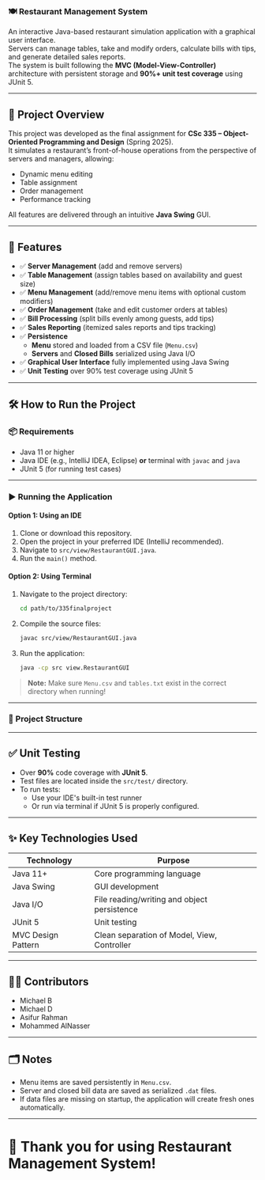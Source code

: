 ### 🍽️ Restaurant Management System

An interactive Java-based restaurant simulation application with a graphical user interface.  
Servers can manage tables, take and modify orders, calculate bills with tips, and generate detailed sales reports.  
The system is built following the **MVC (Model-View-Controller)** architecture with persistent storage and **90%+ unit test coverage** using JUnit 5.

---

## 🚀 Project Overview

This project was developed as the final assignment for **CSc 335 – Object-Oriented Programming and Design** (Spring 2025).  
It simulates a restaurant’s front-of-house operations from the perspective of servers and managers, allowing:
- Dynamic menu editing
- Table assignment
- Order management
- Performance tracking

All features are delivered through an intuitive **Java Swing** GUI.

---

## 🧩 Features

- ✅ **Server Management** (add and remove servers)
- ✅ **Table Management** (assign tables based on availability and guest size)
- ✅ **Menu Management** (add/remove menu items with optional custom modifiers)
- ✅ **Order Management** (take and edit customer orders at tables)
- ✅ **Bill Processing** (split bills evenly among guests, add tips)
- ✅ **Sales Reporting** (itemized sales reports and tips tracking)
- ✅ **Persistence**
  - **Menu** stored and loaded from a CSV file (`Menu.csv`)
  - **Servers** and **Closed Bills** serialized using Java I/O
- ✅ **Graphical User Interface** fully implemented using Java Swing
- ✅ **Unit Testing** over 90% test coverage using JUnit 5

---

## 🛠️ How to Run the Project

### 📦 Requirements
- Java 11 or higher
- Java IDE (e.g., IntelliJ IDEA, Eclipse) **or** terminal with `javac` and `java`
- JUnit 5 (for running test cases)

---

### ▶️ Running the Application

#### Option 1: Using an IDE
1. Clone or download this repository.
2. Open the project in your preferred IDE (IntelliJ recommended).
3. Navigate to `src/view/RestaurantGUI.java`.
4. Run the `main()` method.

#### Option 2: Using Terminal
1. Navigate to the project directory:
    ```bash
    cd path/to/335finalproject
    ```
2. Compile the source files:
    ```bash
    javac src/view/RestaurantGUI.java
    ```
3. Run the application:
    ```bash
    java -cp src view.RestaurantGUI
    ```

> **Note:** Make sure `Menu.csv` and `tables.txt` exist in the correct directory when running!

---

### 📂 Project Structure



---

## ✅ Unit Testing

- Over **90%** code coverage with **JUnit 5**.
- Test files are located inside the `src/test/` directory.
- To run tests:
  - Use your IDE's built-in test runner
  - Or run via terminal if JUnit 5 is properly configured.

---

## ✨ Key Technologies Used

| Technology | Purpose |
|------------|---------|
| Java 11+ | Core programming language |
| Java Swing | GUI development |
| Java I/O | File reading/writing and object persistence |
| JUnit 5 | Unit testing |
| MVC Design Pattern | Clean separation of Model, View, Controller |

---

## 👨‍💻 Contributors

- Michael B
- Michael D
- Asifur Rahman
- Mohammed AlNasser

---

## 🗂️ Notes

- Menu items are saved persistently in `Menu.csv`.
- Server and closed bill data are saved as serialized `.dat` files.
- If data files are missing on startup, the application will create fresh ones automatically.

---

# 🎯 Thank you for using Restaurant Management System! 
